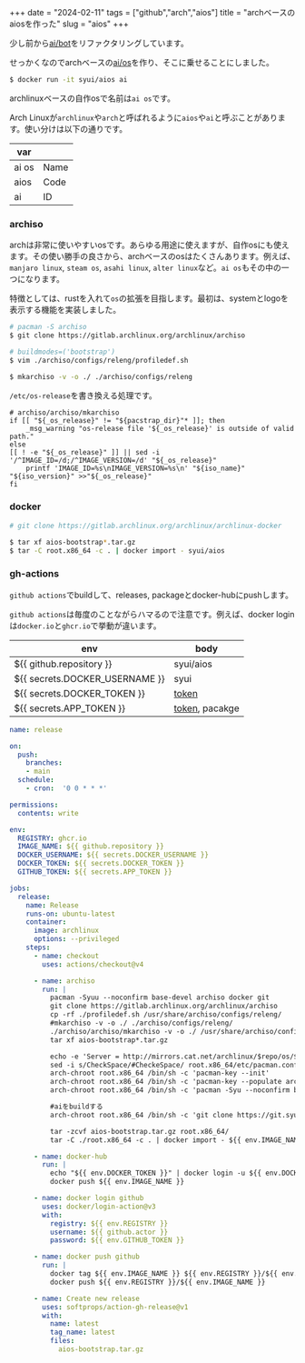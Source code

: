 +++
date = "2024-02-11"
tags = ["github","arch","aios"]
title = "archベースのaiosを作った"
slug = "aios"
+++


少し前から[ai/bot](https://git.syui.ai/ai/bot)をリファクタリングしています。

せっかくなのでarchベースの[ai/os](https://git.syui.ai/ai/os)を作り、そこに乗せることにしました。

```sh
$ docker run -it syui/aios ai
```

archlinuxベースの自作osで名前は`ai os`です。

Arch Linuxが`archlinux`や`arch`と呼ばれるように`aios`や`ai`と呼ぶことがあります。使い分けは以下の通りです。

|var||
|---|---|
|ai os|Name|
|aios|Code||
|ai|ID|

### archiso

archは非常に使いやすいosです。あらゆる用途に使えますが、自作osにも使えます。その使い勝手の良さから、archベースのosはたくさんあります。例えば、`manjaro linux`, `steam os`, `asahi linux`, `alter linux`など。`ai os`もその中の一つになります。

特徴としては、rustを入れて`os`の拡張を目指します。最初は、systemとlogoを表示する機能を実装しました。

```sh
# pacman -S archiso
$ git clone https://gitlab.archlinux.org/archlinux/archiso

# buildmodes=('bootstrap')
$ vim ./archiso/configs/releng/profiledef.sh

$ mkarchiso -v -o ./ ./archiso/configs/releng
```

`/etc/os-release`を書き換える処理です。

```sh:archiso/archiso/mkarchiso
# archiso/archiso/mkarchiso
if [[ "${_os_release}" != "${pacstrap_dir}"* ]]; then
    _msg_warning "os-release file '${_os_release}' is outside of valid path."
else
[[ ! -e "${_os_release}" ]] || sed -i '/^IMAGE_ID=/d;/^IMAGE_VERSION=/d' "${_os_release}"
    printf 'IMAGE_ID=%s\nIMAGE_VERSION=%s\n' "${iso_name}" "${iso_version}" >>"${_os_release}"
fi
```

### docker

```sh
# git clone https://gitlab.archlinux.org/archlinux/archlinux-docker

$ tar xf aios-bootstrap*.tar.gz
$ tar -C root.x86_64 -c . | docker import - syui/aios
```

### gh-actions

`github actions`でbuildして、releases, packageとdocker-hubにpushします。

`github actions`は毎度のことながらハマるので注意です。例えば、docker loginは`docker.io`と`ghcr.io`で挙動が違います。

|env|body|
|---|---|
|${{ github.repository }}|syui/aios|
|${{ secrets.DOCKER_USERNAME }}|syui|
|${{ secrets.DOCKER_TOKEN }}|[token](https://matsuand.github.io/docs.docker.jp.onthefly/docker-hub/access-tokens/)|
|${{ secrets.APP_TOKEN }}|[token](https://docs.github.com/ja/authentication/keeping-your-account-and-data-secure/managing-your-personal-access-tokens), pacakge|

```yml:.github/workflows/release.yml
name: release

on:
  push:
    branches:
    - main
  schedule:
    - cron:  '0 0 * * *'

permissions:
  contents: write

env:
  REGISTRY: ghcr.io
  IMAGE_NAME: ${{ github.repository }}
  DOCKER_USERNAME: ${{ secrets.DOCKER_USERNAME }}
  DOCKER_TOKEN: ${{ secrets.DOCKER_TOKEN }}
  GITHUB_TOKEN: ${{ secrets.APP_TOKEN }}

jobs:
  release:
    name: Release
    runs-on: ubuntu-latest
    container: 
      image: archlinux
      options: --privileged
    steps:
      - name: checkout
        uses: actions/checkout@v4

      - name: archiso
        run: |
          pacman -Syuu --noconfirm base-devel archiso docker git
          git clone https://gitlab.archlinux.org/archlinux/archiso
          cp -rf ./profiledef.sh /usr/share/archiso/configs/releng/
          #mkarchiso -v -o ./ ./archiso/configs/releng/
          ./archiso/archiso/mkarchiso -v -o ./ /usr/share/archiso/configs/releng/
          tar xf aios-bootstrap*.tar.gz

          echo -e 'Server = http://mirrors.cat.net/archlinux/$repo/os/$arch\nServer = https://geo.mirror.pkgbuild.com/$repo/os/$arch' >> ./root.x86_64/etc/pacman.d/mirrorlist
          sed -i s/CheckSpace/#CheckeSpace/ root.x86_64/etc/pacman.conf
          arch-chroot root.x86_64 /bin/sh -c 'pacman-key --init'
          arch-chroot root.x86_64 /bin/sh -c 'pacman-key --populate archlinux'
          arch-chroot root.x86_64 /bin/sh -c 'pacman -Syu --noconfirm base base-devel linux vim git zsh rust openssh openssl jq'

          #aiをbuildする
          arch-chroot root.x86_64 /bin/sh -c 'git clone https://git.syui.ai/ai/bot && cd bot && cargo build && cp -rf ./target/debug/ai /bin/ && ai ai'

          tar -zcvf aios-bootstrap.tar.gz root.x86_64/
          tar -C ./root.x86_64 -c . | docker import - ${{ env.IMAGE_NAME }}

      - name: docker-hub
        run: |
          echo "${{ env.DOCKER_TOKEN }}" | docker login -u ${{ env.DOCKER_USERNAME }} --password-stdin
          docker push ${{ env.IMAGE_NAME }}

      - name: docker login github
        uses: docker/login-action@v3
        with:
          registry: ${{ env.REGISTRY }}
          username: ${{ github.actor }}
          password: ${{ env.GITHUB_TOKEN }}

      - name: docker push github
        run: |
          docker tag ${{ env.IMAGE_NAME }} ${{ env.REGISTRY }}/${{ env.IMAGE_NAME }}
          docker push ${{ env.REGISTRY }}/${{ env.IMAGE_NAME }}

      - name: Create new release
        uses: softprops/action-gh-release@v1
        with:
          name: latest
          tag_name: latest
          files:
            aios-bootstrap.tar.gz
```

